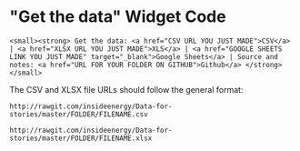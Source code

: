 # "Get the data" Widget Code

`<small><strong> Get the data: <a href="CSV URL YOU JUST MADE">CSV</a> | <a href="XLSX URL YOU JUST MADE">XLS</a> | <a href="GOOGLE SHEETS LINK YOU JUST MADE" target="_blank">Google Sheets</a> | Source and notes: <a href="URL FOR YOUR FOLDER ON GITHUB">Github</a> </strong></small>`

The CSV and XLSX file URLs should follow the general format:

`http://rawgit.com/insideenergy/Data-for-stories/master/FOLDER/FILENAME.csv`

`http://rawgit.com/insideenergy/Data-for-stories/master/FOLDER/FILENAME.xlsx`